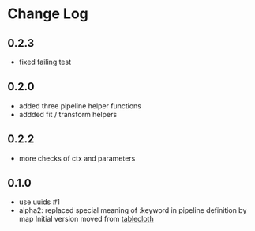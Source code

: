 # Change Log


## 0.2.3
 - fixed failing test
## 0.2.0
- added three pipeline helper functions
- addded fit / transform helpers
## 0.2.2
- more checks of ctx and parameters

## 0.1.0
- use uuids #1
- alpha2: replaced special meaning of :keyword in pipeline definition by map 
Initial version moved from [tablecloth](https://github.com/scicloj/tablecloth/blob/pipelines/src/tablecloth/pipeline.clj)
 
